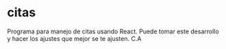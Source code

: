 # citas

Programa para manejo de citas usando React. Puede tomar este desarrollo y hacer los ajustes que mejor se te ajusten.
C.A
